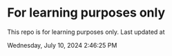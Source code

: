 # For learning purposes only
This repo is for learning purposes only.
Last updated at

Wednesday, July 10, 2024 2:46:25 PM

